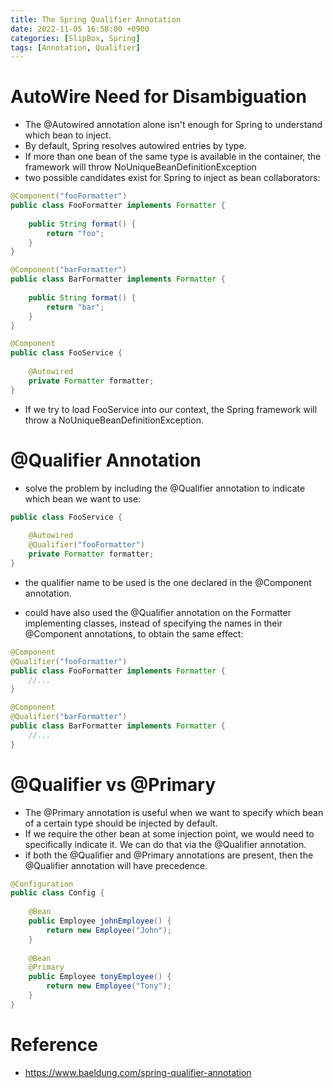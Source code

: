 ```yaml
---
title: The Spring Qualifier Annotation
date: 2022-11-05 16:58:00 +0900
categories: [SlipBox, Spring]
tags: [Annotation, Qualifier]
---
```


# AutoWire Need for Disambiguation
- The @Autowired annotation alone isn't enough for Spring to understand which bean to inject.
- By default, Spring resolves autowired entries by type.
- If more than one bean of the same type is available in the container, the framework will throw NoUniqueBeanDefinitionException
- two possible candidates exist for Spring to inject as bean collaborators:

```java
@Component("fooFormatter")
public class FooFormatter implements Formatter {
 
    public String format() {
        return "foo";
    }
}

@Component("barFormatter")
public class BarFormatter implements Formatter {
 
    public String format() {
        return "bar";
    }
}

@Component
public class FooService {
     
    @Autowired
    private Formatter formatter;
}
```

- If we try to load FooService into our context, the Spring framework will throw a NoUniqueBeanDefinitionException. 

# @Qualifier Annotation
-  solve the problem by including the @Qualifier annotation to indicate which bean we want to use:

```java
public class FooService {
     
    @Autowired
    @Qualifier("fooFormatter")
    private Formatter formatter;
}
```

- the qualifier name to be used is the one declared in the @Component annotation.

-  could have also used the @Qualifier annotation on the Formatter implementing classes, instead of specifying the names in their @Component annotations, to obtain the same effect:

```java
@Component
@Qualifier("fooFormatter")
public class FooFormatter implements Formatter {
    //...
}

@Component
@Qualifier("barFormatter")
public class BarFormatter implements Formatter {
    //...
}
```

# @Qualifier vs @Primary
- The @Primary annotation is useful when we want to specify which bean of a certain type should be injected by default.
- If we require the other bean at some injection point, we would need to specifically indicate it. We can do that via the @Qualifier annotation.
- if both the @Qualifier and @Primary annotations are present, then the @Qualifier annotation will have precedence.

```java
@Configuration
public class Config {
 
    @Bean
    public Employee johnEmployee() {
        return new Employee("John");
    }
 
    @Bean
    @Primary
    public Employee tonyEmployee() {
        return new Employee("Tony");
    }
}
```

# Reference
- https://www.baeldung.com/spring-qualifier-annotation